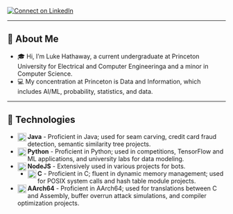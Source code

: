 [![Connect on LinkedIn](https://img.shields.io/badge/-Connect%20on%20LinkedIn-blue?style=flat-square&logo=Linkedin&logoColor=white)](https://linkedin.com/in/luke-hathawayy)

---

## 📖 About Me
- 🎓 Hi, I’m Luke Hathaway, a current undergraduate at Princeton University for Electrical and Computer Engineeringa and a minor in Computer Science.
- 💻 My concentration at Princeton is Data and Information, which includes AI/ML, probability, statistics, and data.
  
---

## 🔧 Technologies
- <img align="left" alt="Java" width="20px" src="https://cdn.jsdelivr.net/gh/devicons/devicon/icons/java/java-original.svg"/> **Java** - Proficient in Java; used for seam carving, credit card fraud detection, semantic similarity tree projects.
- <img align="left" alt="Python" width="20px" src="https://cdn.jsdelivr.net/npm/devicon@2.16.0/icons/python/python-original.svg"/> **Python** - Proficient in Python; used in competitions, TensorFlow and ML applications, and university labs for data modeling. 
- <img align="left" alt="NodeJS" width="20px" src="https://cdn.jsdelivr.net/gh/devicons/devicon/icons/nodejs/nodejs-original.svg"/> **NodeJS** - Extensively used in various projects for bots.
- <img align="left" alt="CC" width="20px" src="https://cdn.jsdelivr.net/npm/devicon@2.16.0/icons/c/c-original.svg"/> **C** - Proficient in C; fluent in dynamic memory management; used for POSIX system calls and hash table module projects.
- <img align="left" alt="CC" width="20px" src="https://cdn.jsdelivr.net/npm/devicon@2.16.0/icons/aarch64/aarch64-original.svg"/> **AArch64** - Proficient in AArch64; used for translations between C and Assembly, buffer overrun attack simulations, and compiler optimization projects.
